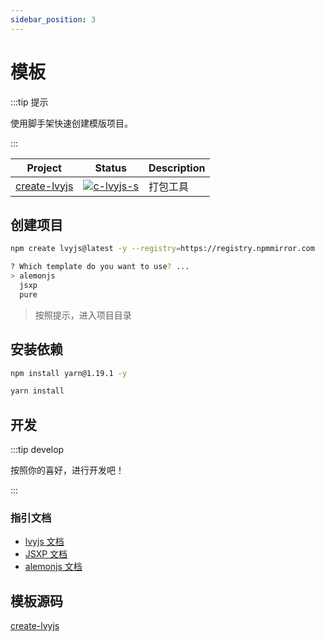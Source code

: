 ```yaml
---
sidebar_position: 3
---
```


# 模板

:::tip 提示

使用脚手架快速创建模版项目。

:::

| Project        | Status                    | Description |
| -------------- | ------------------------- | ----------- |
| [create-lvyjs] | [![c-lvyjs-s]][c-lvyjs-p] | 打包工具    |

[create-lvyjs]: https://github.com/lemonade-lab/lvyjs/tree/main/packages/create-lvyjs
[c-lvyjs-s]: https://img.shields.io/npm/v/create-lvyjs.svg
[c-lvyjs-p]: https://www.npmjs.com/package/create-lvyjs

## 创建项目

```bash
npm create lvyjs@latest -y --registry=https://registry.npmmirror.com
```

```bash title="选择模版"
? Which template do you want to use? ...
> alemonjs
  jsxp
  pure
```

> 按照提示，进入项目目录

## 安装依赖

```bash title="包管理"
npm install yarn@1.19.1 -y
```

```bash title="安装依赖"
yarn install
```

## 开发

:::tip develop

按照你的喜好，进行开发吧！

:::

### 指引文档

- [lvyjs 文档](./tools/lvyjs)
- [JSXP 文档](./tools/jsxp)
- [alemonjs 文档](https://alemonjs.com/)

## 模板源码

[create-lvyjs](https://github.com/lemonade-lab/lvyjs/tree/main/packages/create-lvyjs/bin/template)
